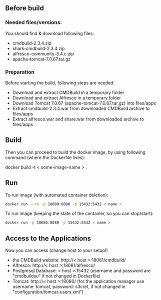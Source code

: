 ## Before build

### Needed files/versions:
You should find & download following files:
- cmdbuild-2.3.4.zip
- shark-cmdbuild-2.3.4.zip
- alfresco-community-3.4.c.zip
- apache-tomcat-7.0.67.tar.gz

### Preparation
Before starting the build, following steps are needed:
- Download and extract CMDBuild in a temporary folder
- Download and extract Alfresco in a temporary folder
- Download Tomcat 7.0.67 (apache-tomcat-7.0.67.tar.gz) into files/apps
- Extract cmdbuild-2.3.4.war from downloaded CMDBuild archive to files/apps
- Extract alfresco.war and share.war from downloaded archive to files/apps



## Build
Then you can proceed to build the docker image, by using following command (where the Dockerfile lives):

docker build -t < some-image-name > .

## Run
To run image (with automated container deletion):
``` bash
docker run --rm -p 18080:8080 -p 15432:5432 < name >
```

To run image (keeping the state of the container, so you can stop/start):
``` bash
docker run -p 18080:8080 -p 15432:5432 < name >
```

## Access to the Applications
Now you can access (change host to your setup!)
- the CMDBuild website: http://< host >:18081/cmdbuild/
- Alfresco: http://< host >:18081/alfresco/
- Postgresql Database: < host >:15432 (username and password are "cmdbuildsu" if not changed in Dockerfile)
- Tomcat: http://< host >:18080/ (for the application manager use username: tomcat, password: s3cret, if not changed in "configuration/tomcat-users.xml")
